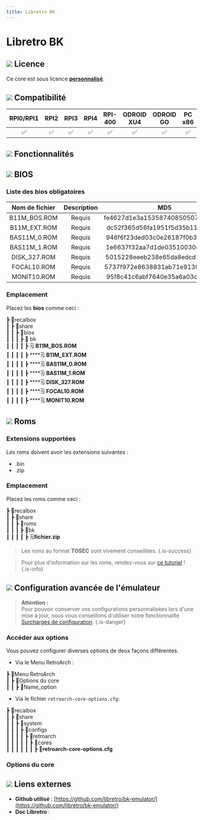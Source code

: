 ```yaml
---
title: Libretro BK
---
```


# Libretro BK



## ![](/migration-images/emulateurs/ordinosaures/elektronika-bk/gerald-g-parchment-background-or-border-5.svg) Licence

Ce core est sous licence [**personnalisé**](https://github.com/libretro/bk-emulator/blob/master/COPYING).

## ![](/migration-images/emulateurs/ordinosaures/elektronika-bk/compatibility.png) Compatibilité

| RPI0/RPI1 | RPI2 | RPI3 | RPI4 | RPI-400 | ODROID XU4 | ODROID GO | PC x86 | PC X86\_64 |
| :---: | :---: | :---: | :---: | :---: | :---: | :---: | :---: | :---: |
| ✅  | ✅ | ✅ | ✅ | ✅ | ✅ | ✅ | ✅ | ✅ |

## ![](/migration-images/emulateurs/ordinosaures/elektronika-bk/cogwheel-145804_640.png) Fonctionnalités



## ![](/migration-images/emulateurs/ordinosaures/elektronika-bk/tqfp32.svg) BIOS

### Liste des bios obligatoires

| Nom de fichier | Description | **MD5** | Fourni |
| :---: | :---: | :---: | :---: |
| B11M\_BOS.ROM | Requis | fe4627d1e3a1535874085050733263e7 | ❌ |
| B11M\_EXT.ROM | Requis | dc52f365d56fa1951f5d35b1101b9e3f | ❌ |
| BAS11M\_0.ROM | Requis | 946f6f23ded03c0e26187f0b3ca75993 | ❌ |
| BAS11M\_1.ROM | Requis | 1e6637f32aa7d1de03510030cac40bcf | ❌ |
| DISK\_327.ROM | Requis | 5015228eeeb238e65da8edcd1b6dfac7 | ❌ |
| FOCAL10.ROM | Requis | 5737f972e8638831ab71e9139abae052 | ❌ |
| MONIT10.ROM | Requis | 95f8c41c6abf7640e35a6a03cecebd01 | ❌ |

### **Emplacement**

Placez les **bios** comme ceci : 

┣ 📁recalbox  
┃ ┣ 📁share  
┃ ┃ ┣ 📁bios  
┃ ┃ ┃ ┣ 📁 bk  
┃ ┃ ┃ ┃ ┣ 🗒 **B11M\_BOS.ROM**  
┃ ┃ ┃ ┃ ┣ \*\*\*\*🗒 **B11M\_EXT.ROM**  
┃ ┃ ┃ ┃ ┣ \*\*\*\*🗒 **BAS11M\_0.ROM**  
┃ ┃ ┃ ┃ ┣ \*\*\*\*🗒 **BAS11M\_1.ROM**  
┃ ┃ ┃ ┃ ┣ \*\*\*\*🗒 **DISK\_327.ROM**  
┃ ┃ ┃ ┃ ┣ \*\*\*\*🗒 **FOCAL10.ROM**  
┃ ┃ ┃ ┃ ┣ \*\*\*\*🗒 **MONIT10.ROM**  

## ![](/migration-images/emulateurs/ordinosaures/elektronika-bk/rom-30098_640.png) Roms

### **Extensions supportées**

Les roms doivent avoir les extensions suivantes :

* .bin
* .zip

### **Emplacement**

Placez les roms comme ceci : 

┣ 📁recalbox  
┃ ┣ 📁share  
┃ ┃ ┣ 📁roms  
┃ ┃ ┃ ┣ 📁bk  
┃ ┃ ┃ ┃ ┣ 🗒**fichier.zip**  


>Les roms au format **TOSEC** sont vivement conseillées.
{.is-success}


>Pour plus d'information sur les roms, rendez-vous sur [ce tutoriel](/fr/tutoriels/jeux/generalite/les-roms-et-les-isos) !
{.is-info}

## ![](/migration-images/emulateurs/ordinosaures/elektronika-bk/hammer-28636_640.png) Configuration avancée de l'émulateur


>**Attention :**  
>Pour pouvoir conserver vos configurations personnalisées lors d'une mise à jour, nous vous conseillons d'utiliser notre fonctionnalité [Surcharges de configuration](/fr/usage-avance/surcharge-de-configuration).
{.is-danger}

### Accéder aux options

Vous pouvez configurer diverses options de deux façons différentes.

* Via le Menu RetroArch :

┣ 📁Menu RetroArch  
┃ ┣ 📁Options du core  
┃ ┃ ┣ 🧩Name\_option  

* Via le fichier `retroarch-core-options.cfg`:

┣ 📁recalbox  
┃ ┣ 📁share  
┃ ┃ ┣ 📁system  
┃ ┃ ┃ ┣ 📁configs  
┃ ┃ ┃ ┃ ┣ 📁retroarch  
┃ ┃ ┃ ┃ ┃ ┣ 📁cores  
┃ ┃ ┃ ┃ ┃ ┃ ┣ 🧩**retroarch-core-options.cfg**  

### Options du core

## ![](/migration-images/emulateurs/ordinosaures/elektronika-bk/kisspng-web-development-world-wide-web-computer-icons-webs-world-wide-web-icon-png-5ab05c24477216.4540070115215073642927.png) Liens externes

* **Github utilisé** : [https://github.com/libretro/bk-emulator/](https://github.com/libretro/bk-emulator/)
* **Doc Libretro** : 

